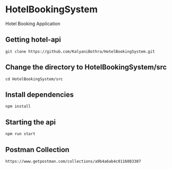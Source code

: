 # HotelBookingSystem
Hotel Booking Application

## Getting hotel-api
```
git clone https://github.com/KalyaniBothra/HotelBookingSystem.git
```

## Change the directory to HotelBookingSystem/src
```
cd HotelBookingSystem/src
```
## Install dependencies
```
npm install
```
## Starting the api
```
npm run start
```

## Postman Collection
```
https://www.getpostman.com/collections/a9b4a6ab4c0116083387
```

